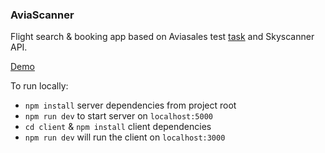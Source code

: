 ### AviaScanner

Flight search & booking app based on Aviasales test [task](https://github.com/KosyanMedia/test-tasks/tree/master/aviasales) and Skyscanner API.

[Demo](https://aviascanner.herokuapp.com/)

To run locally:

- `npm install` server dependencies from project root
- `npm run dev` to start server on `localhost:5000`
- `cd client` & `npm install` client dependencies
- `npm run dev` will run the client on `localhost:3000`
